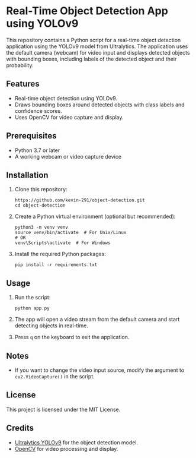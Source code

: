 # Real-Time Object Detection App using YOLOv9

This repository contains a Python script for a real-time object detection application using the YOLOv9 model from Ultralytics. The application uses the default camera (webcam) for video input and displays detected objects with bounding boxes, including labels of the detected object and their probability.

## Features

- Real-time object detection using YOLOv9.
- Draws bounding boxes around detected objects with class labels and confidence scores.
- Uses OpenCV for video capture and display.

## Prerequisites

- Python 3.7 or later
- A working webcam or video capture device

## Installation

1. Clone this repository:

    ```shell
    https://github.com/kevin-291/object-detection.git
    cd object-detection
    ```

2. Create a Python virtual environment (optional but recommended):

    ```shell
    python3 -m venv venv
    source venv/bin/activate  # For Unix/Linux
    # OR
    venv\Scripts\activate  # For Windows
    ```

3. Install the required Python packages:

    ```shell
    pip install -r requirements.txt
    ```

## Usage

1. Run the script:

    ```shell
    python app.py
    ```

2. The app will open a video stream from the default camera and start detecting objects in real-time.

3. Press `q` on the keyboard to exit the application.

## Notes

- If you want to change the video input source, modify the argument to `cv2.VideoCapture()` in the script.

## License

This project is licensed under the MIT License.

## Credits

- [Ultralytics YOLOv9](https://github.com/ultralytics/assets/releases/download/v8.2.0/yolov9c.pt) for the object detection model.
- [OpenCV](https://github.com/opencv/opencv) for video processing and display.

